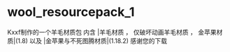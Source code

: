 # wool_resourcepack_1
Kxxf制作的一个羊毛材质包
内含 |羊毛材质 ， 仅破坏动画羊毛材质 ， 金苹果材质|(1.8) 以及 |金苹果与不死图腾材质|(1.18.2)
感谢您的下载

